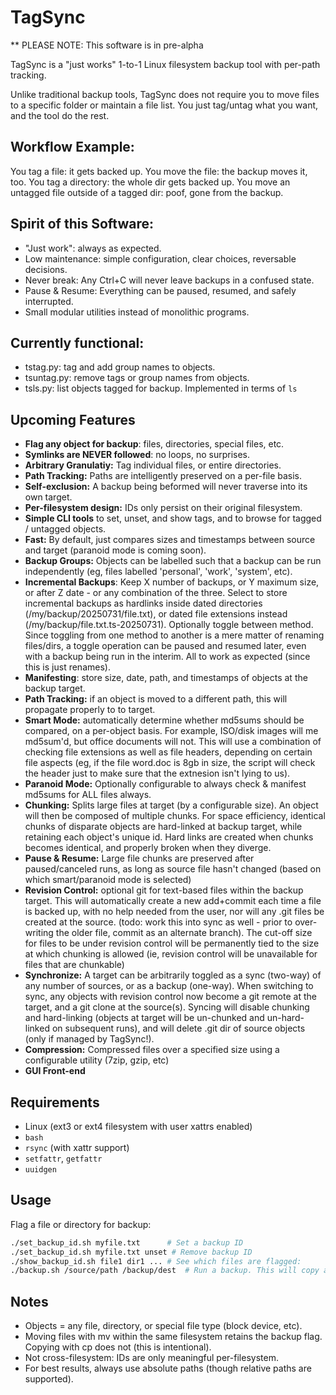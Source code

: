 # TagSync

** PLEASE NOTE: This software is in pre-alpha

TagSync is a "just works" 1-to-1 Linux filesystem backup tool with per-path tracking.

Unlike traditional backup tools, TagSync does not require you to move files to a specific folder or maintain a file list. You just tag/untag what you want, and the tool do the rest.

## Workflow Example:
You tag a file: it gets backed up.
You move the file: the backup moves it, too.
You tag a directory: the whole dir gets backed up.
You move an untagged file outside of a tagged dir: poof, gone from the backup.

## Spirit of this Software:
- "Just work": always as expected.
- Low maintenance: simple configuration, clear choices, reversable decisions.
- Never break: Any Ctrl+C will never leave backups in a confused state.
- Pause & Resume: Everything can be paused, resumed, and safely interrupted.
- Small modular utilities instead of monolithic programs.

## Currently functional:
- tstag.py: tag and add group names to objects.
- tsuntag.py: remove tags or group names from objects.
- tsls.py: list objects tagged for backup. Implemented in terms of `ls`

## Upcoming Features
- **Flag any object for backup**: files, directories, special files, etc.
- **Symlinks are NEVER followed**: no loops, no surprises.
- **Arbitrary Granulatiy:** Tag individual files, or entire directories.
- **Path Tracking:** Paths are intelligently preserved on a per-file basis.
- **Self-exclusion:** A backup being beformed will never traverse into its own target.
- **Per-filesystem design:** IDs only persist on their original filesystem.
- **Simple CLI tools** to set, unset, and show tags, and to browse for tagged / untagged objects.
- **Fast:** By default, just compares sizes and timestamps between source and target (paranoid mode is coming soon).
- **Backup Groups:** Objects can be labelled such that a backup can be run independently (eg, files labelled 'personal', 'work', 'system', etc).
- **Incremental Backups**: Keep X number of backups, or Y maximum size, or after Z date - or any combination of the three. Select to store incremental backups as hardlinks inside dated directories (/my/backup/20250731/file.txt), or dated file extensions instead (/my/backup/file.txt.ts-20250731). Optionally toggle between method. Since toggling from one method to another is a mere matter of renaming files/dirs, a toggle operation can be paused and resumed later, even with a backup being run in the interim. All to work as expected (since this is just renames).
- **Manifesting**: store size, date, path, and timestamps of objects at the backup target.
- **Path Tracking:** if an object is moved to a different path, this will propagate properly to to target.
- **Smart Mode:** automatically determine whether md5sums should be compared, on a per-object basis. For example, ISO/disk images will me md5sum'd, but office documents will not. This will use a combination of checking file extensions as well as file headers, depending on certain file aspects (eg, if the file word.doc is 8gb in size, the script will check the header just to make sure that the extnesion isn't lying to us).
- **Paranoid Mode:** Optionally configurable to always check & manifest md5sums for ALL files always.
- **Chunking:** Splits large files at target (by a configurable size). An object will then be composed of multiple chunks. For space efficiency, identical chunks of disparate objects are hard-linked at backup target, while retaining each object's unique id. Hard links are created when chunks becomes identical, and properly broken when they diverge.
- **Pause & Resume:** Large file chunks are preserved after paused/canceled runs, as long as source file hasn't changed (based on which smart/paranoid mode is selected)
- **Revision Control:** optional git for text-based files within the backup target. This will automatically create a new add+commit each time a file is backed up, with no help needed from the user, nor will any .git files be created at the source. (todo: work this into sync as well - prior to over-writing the older file, commit as an alternate branch). The cut-off size for files to be under revision control will be permanently tied to the size at which chunking is allowed (ie, revision control will be unavailable for files that are chunkable)
- **Synchronize:** A target can be arbitrarily toggled as a sync (two-way) of any number of sources, or as a backup (one-way). When switching to sync, any objects with revision control now become a git remote at the target, and a git clone at the source(s). Syncing will disable chunking and hard-linking (objects at target will be un-chunked and un-hard-linked on subsequent runs), and will delete .git dir of source objects (only if managed by TagSync!).
- **Compression:** Compressed files over a specified size using a configurable utility (7zip, gzip, etc)
- **GUI Front-end**

## Requirements

- Linux (ext3 or ext4 filesystem with user xattrs enabled)
- `bash`
- `rsync` (with xattr support)
- `setfattr`, `getfattr`
- `uuidgen`

## Usage

Flag a file or directory for backup:
```bash
./set_backup_id.sh myfile.txt      # Set a backup ID
./set_backup_id.sh myfile.txt unset # Remove backup ID
./show_backup_id.sh file1 dir1 ... # See which files are flagged:
./backup.sh /source/path /backup/dest  # Run a backup. This will copy all flagged objects (and, if a directory is flagged, all its contents) into /backup/dest, preserving full source paths.
```

## Notes
- Objects = any file, directory, or special file type (block device, etc).
- Moving files with mv within the same filesystem retains the backup flag. Copying with cp does not (this is intentional).
- Not cross-filesystem: IDs are only meaningful per-filesystem.
- For best results, always use absolute paths (though relative paths are supported).



